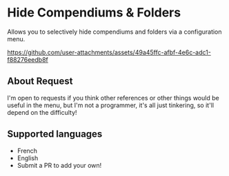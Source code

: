 # Hide Compendiums & Folders
Allows you to selectively hide compendiums and folders via a configuration menu.

https://github.com/user-attachments/assets/49a45ffc-afbf-4e6c-adc1-f88276eedb8f

## About Request
I'm open to requests if you think other references or other things would be useful in the menu, but I'm not a programmer, it's all just tinkering, so it'll depend on the difficulty!

## Supported languages
- French
- English
- Submit a PR to add your own!
